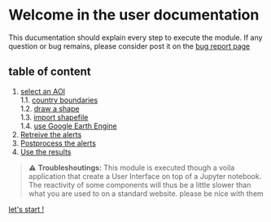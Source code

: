 # Welcome in the user documentation 

This ducumentation should explain every step  to execute the module. If any question or bug remains, please consider post it on the [bug report page](https://github.com/openforis/glad_alerts/issues/new/choose)

## table of content
1. [select an AOI](./select_aoi.md)  
  1.1. [country boundaries](./select_aoi.md)  
  1.2. [draw a shape](./select_aoi.md)  
  1.3. [import shapefile](./select_aoi.md)  
  1.4. [use Google Earth Engine](./select_aoi.md)  
2. [Retreive the alerts](./retreive_alert.md)  
3. [Postprocess the alerts](./postprocess_alerts.md)  
4. [Use the results](./results.md)  


> :warning: **Troubleshoutings:** This module is executed though a voila application that create a User Interface on top of a Jupyter notebook. The reactivity of some components will thus be a little slower than what you are used to on a standard website. please be nice with them

[let's start !](./select_aoi.md)
